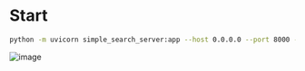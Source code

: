 # Start
```bash
python -m uvicorn simple_search_server:app --host 0.0.0.0 --port 8000 --reload
```



![image](https://github.com/user-attachments/assets/a6b94e34-1f43-451c-bf14-6ab85613292d)
